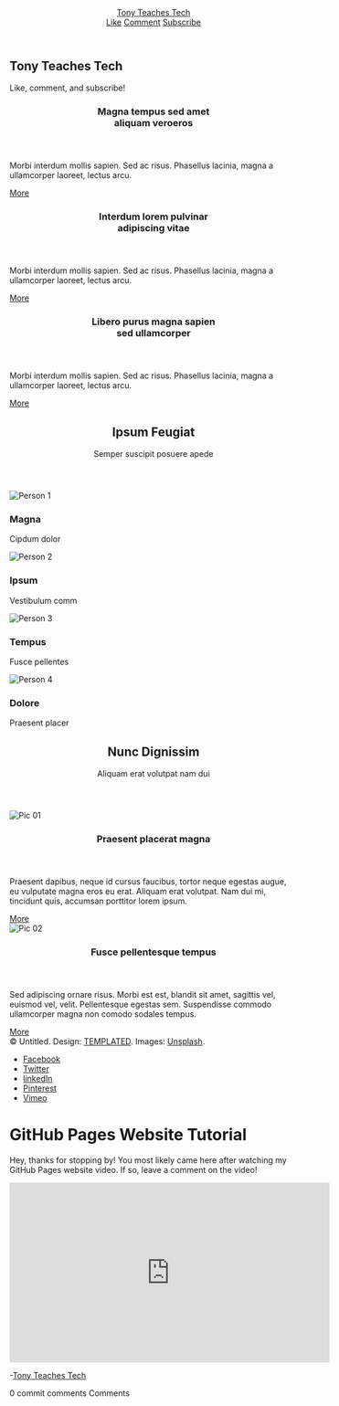 <!DOCTYPE HTML>
<html>
	<head>
		<title>Tony Teaches Tech</title>
		<meta charset="utf-8" />
		<meta name="viewport" content="width=device-width, initial-scale=1" />
		<link rel="stylesheet" href="assets/css/main.css" />
	</head>
	<body>
		<!-- Header -->
			<header id="header">
				<div class="inner">
					<a href="index.html" class="logo">Tony Teaches Tech</a>
					<nav id="nav">
						<a href="index.html">Like</a>
						<a href="generic.html">Comment</a>
						<a href="elements.html">Subscribe</a>
					</nav>
					<a href="#navPanel" class="navPanelToggle"><span class="fa fa-bars"></span></a>
				</div>
			</header>
		<!-- Banner -->
			<section id="banner">
				<h1>Tony Teaches Tech</h1>
				<p>Like, comment, and subscribe!</p>
			</section>
		<!-- One -->
			<section id="one" class="wrapper">
				<div class="inner">
					<div class="flex flex-3">
						<article>
							<header>
								<h3>Magna tempus sed amet<br /> aliquam veroeros</h3>
							</header>
							<p>Morbi interdum mollis sapien. Sed ac risus. Phasellus lacinia, magna a ullamcorper laoreet, lectus arcu.</p>
							<footer>
								<a href="#" class="button special">More</a>
							</footer>
						</article>
						<article>
							<header>
								<h3>Interdum lorem pulvinar<br /> adipiscing vitae</h3>
							</header>
							<p>Morbi interdum mollis sapien. Sed ac risus. Phasellus lacinia, magna a ullamcorper laoreet, lectus arcu.</p>
							<footer>
								<a href="#" class="button special">More</a>
							</footer>
						</article>
						<article>
							<header>
								<h3>Libero purus magna sapien<br /> sed ullamcorper</h3>
							</header>
							<p>Morbi interdum mollis sapien. Sed ac risus. Phasellus lacinia, magna a ullamcorper laoreet, lectus arcu.</p>
							<footer>
								<a href="#" class="button special">More</a>
							</footer>
						</article>
					</div>
				</div>
			</section>
		<!-- Two -->
			<section id="two" class="wrapper style1 special">
				<div class="inner">
					<header>
						<h2>Ipsum Feugiat</h2>
						<p>Semper suscipit posuere apede</p>
					</header>
					<div class="flex flex-4">
						<div class="box person">
							<div class="image round">
								<img src="images/pic03.jpg" alt="Person 1" />
							</div>
							<h3>Magna</h3>
							<p>Cipdum dolor</p>
						</div>
						<div class="box person">
							<div class="image round">
								<img src="images/pic04.jpg" alt="Person 2" />
							</div>
							<h3>Ipsum</h3>
							<p>Vestibulum comm</p>
						</div>
						<div class="box person">
							<div class="image round">
								<img src="images/pic05.jpg" alt="Person 3" />
							</div>
							<h3>Tempus</h3>
							<p>Fusce pellentes</p>
						</div>
						<div class="box person">
							<div class="image round">
								<img src="images/pic06.jpg" alt="Person 4" />
							</div>
							<h3>Dolore</h3>
							<p>Praesent placer</p>
						</div>
					</div>
				</div>
			</section>
		<!-- Three -->
			<section id="three" class="wrapper special">
				<div class="inner">
					<header class="align-center">
						<h2>Nunc Dignissim</h2>
						<p>Aliquam erat volutpat nam dui </p>
					</header>
					<div class="flex flex-2">
						<article>
							<div class="image fit">
								<img src="images/pic01.jpg" alt="Pic 01" />
							</div>
							<header>
								<h3>Praesent placerat magna</h3>
							</header>
							<p>Praesent dapibus, neque id cursus faucibus, tortor neque egestas augue, eu vulputate magna eros eu erat. Aliquam erat volutpat. Nam dui mi, tincidunt quis, accumsan porttitor lorem ipsum.</p>
							<footer>
								<a href="#" class="button special">More</a>
							</footer>
						</article>
						<article>
							<div class="image fit">
								<img src="images/pic02.jpg" alt="Pic 02" />
							</div>
							<header>
								<h3>Fusce pellentesque tempus</h3>
							</header>
							<p>Sed adipiscing ornare risus. Morbi est est, blandit sit amet, sagittis vel, euismod vel, velit. Pellentesque egestas sem. Suspendisse commodo ullamcorper magna non comodo sodales tempus.</p>
							<footer>
								<a href="#" class="button special">More</a>
							</footer>
						</article>
					</div>
				</div>
			</section>
		<!-- Footer -->
			<footer id="footer">
				<div class="inner">
					<div class="flex">
						<div class="copyright">
							&copy; Untitled. Design: <a href="https://templated.co">TEMPLATED</a>. Images: <a href="https://unsplash.com">Unsplash</a>.
						</div>
						<ul class="icons">
							<li><a href="#" class="icon fa-facebook"><span class="label">Facebook</span></a></li>
							<li><a href="#" class="icon fa-twitter"><span class="label">Twitter</span></a></li>
							<li><a href="#" class="icon fa-linkedin"><span class="label">linkedIn</span></a></li>
							<li><a href="#" class="icon fa-pinterest-p"><span class="label">Pinterest</span></a></li>
							<li><a href="#" class="icon fa-vimeo"><span class="label">Vimeo</span></a></li>
						</ul>
					</div>
				</div>
			</footer>
		<!-- Scripts -->
			<script src="assets/js/jquery.min.js"></script>
			<script src="assets/js/skel.min.js"></script>
			<script src="assets/js/util.js"></script>
			<script src="assets/js/main.js"></script>
	</body>
</html>
<!DOCTYPE html>
<html lang="en">
<head>
    <meta charset="utf-8"/>
    <title>Tony Teaches Tech</title>
</head>
<body>
<h1>GitHub Pages Website Tutorial</h1>
<p>Hey, thanks for stopping by! You most likely came here after watching my GitHub Pages website video. If so, leave a comment on the video!</p>
<iframe width="560" height="315" src="https://www.youtube.com/embed/o5g-lUuFgpg" title="YouTube video player" frameborder="0" allow="accelerometer; autoplay; clipboard-write; encrypted-media; gyroscope; picture-in-picture" allowfullscreen></iframe>
<p>-<a href="https://tonyteaches.tech" target="_blank">Tony Teaches Tech</a></p>
</body>
</html>
0 commit comments
Comments
